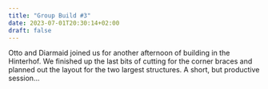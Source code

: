 ```yaml
---
title: "Group Build #3"
date: 2023-07-01T20:30:14+02:00
draft: false
---
```


Otto and Diarmaid joined us for another afternoon of building in the Hinterhof. We finished up the last bits of cutting for the corner braces and planned out the layout for the two largest structures. A short, but productive session...
